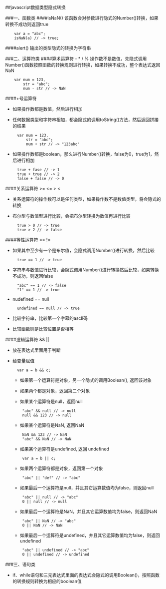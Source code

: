 ##javascript数据类型隐式转换

###一、函数类
####isNaN()
该函数会对参数进行隐式的Number()转换，如果转换不成功则返回true
		
		var a = "abc";
		isNaN(a) // -> true;

####alert()
输出的类型隐式的转换为字符串

###二、运算符类
####算术运算符 - * / %
操作数不是数值，先隐式调用Number()函数按照函数的转换规则进行转换，如果转换不成功，整个表达式返回NaN

		var num = 123,
			str = "abc";
			num - str // -> NaN
			
####+号运算符
* 如果操作数都是数值，然后进行相加
* 任何数据类型和字符串相加，都会隐式的调用toString()方法，然后返回拼接的结果

		var num = 123,
			str = "abc";
			num + str // -> "123abc"

* 如果操作数都是boolean，那么进行Number()转换，false为0，true为1，然后进行相加

		true + fase // -> 1
		true + true // -> 2
		false + false // -> 0

####关系运算符 >= <= > <
* 关系运算符的操作数可以是任何类型，如果操作数不是数值类型，将会隐式的转换
		
* 布尔型与数值型进行比较，会把布尔型转换为数值再进行比较

		true > 0 // -> true
		true > 2 // -> false

####等性运算符 == !=
* 如果其中至少有一个是布尔值，会隐式调用Number()进行转换，然后比较

		true == 1 // -> true
		

* 字符串与数值进行比较，会隐式调用Number()进行转换然后比较，如果转换不成功，则返回false

		"abc" == 1 // -> false
		"1" == 1 // -> true

* nudefined == null 

		undefined == null // -> true
		
* 比较字符串，比较第一个字幕的ascII码
* 比较函数则是比较位置是否相等

####逻辑运算符 && ||
* 放在表达式里面用于判断
* 给变量赋值
		
		var a = b && c;
		
	 + 如果第一个运算符是对象，另一个隐式的调用Boolean(), 返回该对象
	 + 如果两个都是对象，返回第二个对象
	 + 如果某个运算符是null，返回null
	 
			"abc" && null // -> null
			null && 123 // -> null
	 		
	 + 如果某个运算符是NaN, 返回NaN
	 
			NaN && 123 // -> NaN
			"abc" && NaN // -> NaN
	 
	 + 如果某个运算符是undefined, 返回 undefined

			var a = b || c;
		
	 + 如果两个运算符都是对象，返回第一个对象
	 
			"abc" || "def" // -> "abc"
	 
	 + 如果最后一个运算符是null，并且其它运算数值均为false，则返回null
	 
			"abc" || null // -> "abc"
			0 || null // -> null
	 
	 + 如果最后一个运算符是NaN，并且其它运算数值均为false，则返回NaN
	 
			"abc" || NaN // -> "abc"
			0 || NaN // -> NaN
	 
	 + 如果最后一个运算符是undefined，并且其它运算数值均为false，则返回undefined

			"abc" || undefined // -> "abc"
			0 || undefined // -> undefined

###三、语句类
* if、while语句和三元表达式里面的表达式会隐式的调用Boolean()，按照函数的转换规则转换为相应的boolean值
